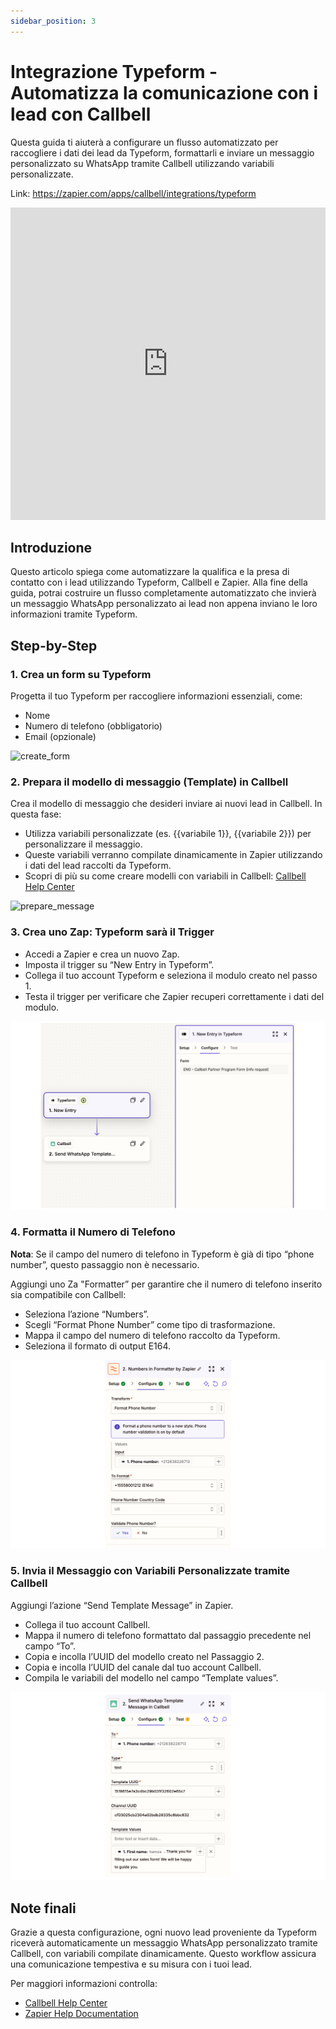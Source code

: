 ```yaml
---
sidebar_position: 3
---
```


# Integrazione Typeform - Automatizza la comunicazione con i lead con Callbell

Questa guida ti aiuterà a configurare un flusso automatizzato per raccogliere i dati dei lead da Typeform, formattarli e inviare un messaggio personalizzato su WhatsApp tramite Callbell utilizzando variabili personalizzate.

Link: https://zapier.com/apps/callbell/integrations/typeform

<iframe width="100%" height="500" src="https://www.youtube.com/embed/Xl2Jnz7F4bM?si=4QhSvD83V2CSs-oT" title="Integrazione Typeform - Automatizza la comunicazione con i lead con Callbell" frameborder="0" allow="accelerometer; autoplay; clipboard-write; encrypted-media; gyroscope; picture-in-picture; web-share" referrerpolicy="strict-origin-when-cross-origin" allowfullscreen></iframe>

## Introduzione

Questo articolo spiega come automatizzare la qualifica e la presa di contatto con i lead utilizzando Typeform, Callbell e Zapier. Alla fine della guida, potrai costruire un flusso completamente automatizzato che invierà un messaggio WhatsApp personalizzato ai lead non appena inviano le loro informazioni tramite Typeform.

## Step-by-Step

### 1. **Crea un form su Typeform**

   Progetta il tuo Typeform per raccogliere informazioni essenziali, come:

   - Nome
   - Numero di telefono (obbligatorio)
   - Email (opzionale)

   ![create_form](../../assets/create_form.png)

### 2. **Prepara il modello di messaggio (Template) in Callbell**

   Crea il modello di messaggio che desideri inviare ai nuovi lead in Callbell. In questa fase:

   - Utilizza variabili personalizzate (es. {{variabile 1}}, {{variabile 2}}) per personalizzare il messaggio.
   - Queste variabili verranno compilate dinamicamente in Zapier utilizzando i dati del lead raccolti da Typeform.
   - Scopri di più su come creare modelli con variabili in Callbell: [Callbell Help Center](https://callbellsupport.zendesk.com/hc/it/articles/360007759237-Cosa-sono-i-messaggi-template-e-a-cosa-servono)

   ![prepare_message](../../assets/prepare_message.png)

### 3. **Crea uno Zap: Typeform sarà il Trigger**

   - Accedi a Zapier e crea un nuovo Zap.
   - Imposta il trigger su “New Entry in Typeform”.
   - Collega il tuo account Typeform e seleziona il modulo creato nel passo 1.
   - Testa il trigger per verificare che Zapier recuperi correttamente i dati del modulo.

   ![create_zap](../../assets/create_zap.png)

### 4. **Formatta il Numero di Telefono**

   **Nota**: Se il campo del numero di telefono in Typeform è già di tipo “phone number”, questo passaggio non è necessario.

   Aggiungi uno Za "Formatter” per garantire che il numero di telefono inserito sia compatibile con Callbell:

   - Seleziona l’azione “Numbers”.
   - Scegli “Format Phone Number” come tipo di trasformazione.
   - Mappa il campo del numero di telefono raccolto da Typeform.
   - Seleziona il formato di output E164.

   ![format_phone_number](../../assets/format_phone_number.png)

### 5. **Invia il Messaggio con Variabili Personalizzate tramite Callbell**

   Aggiungi l’azione “Send Template Message” in Zapier.

   - Collega il tuo account Callbell.
   - Mappa il numero di telefono formattato dal passaggio precedente nel campo “To”.
   - Copia e incolla l’UUID del modello creato nel Passaggio 2.
   - Copia e incolla l’UUID del canale dal tuo account Callbell.
   - Compila le variabili del modello nel campo “Template values”.

   ![send_template_message](../../assets/send_template_message.png)

## Note finali

Grazie a questa configurazione, ogni nuovo lead proveniente da Typeform riceverà automaticamente un messaggio WhatsApp personalizzato tramite Callbell, con variabili compilate dinamicamente. Questo workflow assicura una comunicazione tempestiva e su misura con i tuoi lead.

Per maggiori informazioni controlla:

- [Callbell Help Center](https://callbellsupport.zendesk.com/hc/it)
- [Zapier Help Documentation](https://help.zapier.com/hc/en-us)
